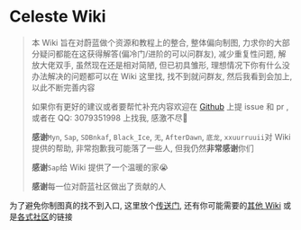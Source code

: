 # Celeste Wiki

> 本 Wiki 旨在对蔚蓝做个资源和教程上的整合, 整体偏向制图, 力求你的大部分疑问都能在这获得解答(偏冷门/进阶的可以问群友), 减少重复性问题, 解放大佬双手, 虽然现在还是相对简陋, 但已初具雏形, 理想情况下你有什么没办法解决的问题都可以在 Wiki 这里找, 找不到就问群友, 然后我看到会加上, 以此不断完善内容
> 
> 如果你有更好的建议或者要帮忙补充内容欢迎在 [Github](https://github.com/LuckyBoy-7/CelesteWikiModule) 上提 issue 和 pr , 或者在 QQ: 3079351998 上找我, 感激不尽🥰
> 
> **感谢**`Myn`, `Sap`, `SDBnkaf`, `Black_Ice`, `无`, `AfterDawn`, `底龙`, `xxuurruuii`对 Wiki 提供的帮助,  非常抱歉我可能落了一些人, 但我仍然**非常感谢**你们
> 
> **感谢**`Sap`给 Wiki 提供了一个温暖的家😭
> 
> **感谢**每一位对蔚蓝社区做出了贡献的人

为了避免你制图真的找不到入口, 这里放个[传送门](mappings/overall.md), 还有你可能需要的[其他 Wiki](general/wiki.md) 或是[各式社区](general/community.md)的链接



